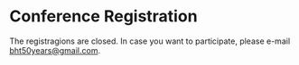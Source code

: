 # Conference Registration

The registragions are closed. In case you want to participate, please e-mail [bht50years@gmail.com](mailto:bht50years@gmail.com).


